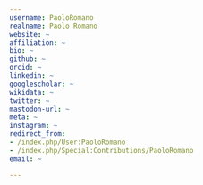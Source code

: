 ```yaml
---
username: PaoloRomano
realname: Paolo Romano
website: ~
affiliation: ~
bio: ~
github: ~
orcid: ~
linkedin: ~
googlescholar: ~
wikidata: ~
twitter: ~
mastodon-url: ~
meta: ~
instagram: ~
redirect_from:
- /index.php/User:PaoloRomano
- /index.php/Special:Contributions/PaoloRomano
email: ~

---
```

